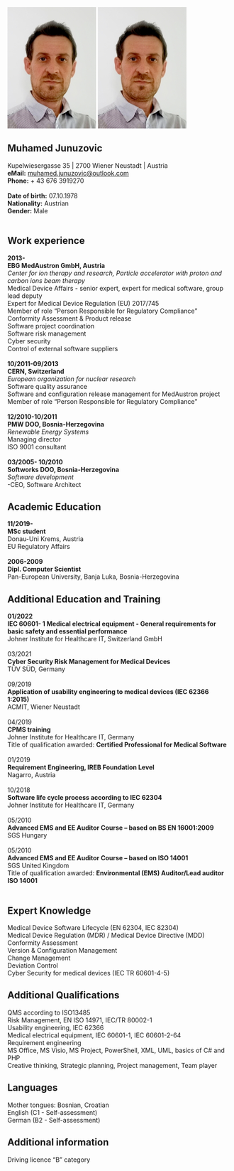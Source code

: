 ![ScreenShot](11.jpg)
![foxdemo](https://github.com/junuzovicm/cv/blob/gh-pages/11.jpg)
## Muhamed Junuzovic
Kupelwiesergasse 35 | 2700 Wiener Neustadt  | Austria
<br>
**eMail:** [muhamed.junuzovic@outlook.com](muhamed.junuzovic@outlook.com)
<br>
**Phone:** + 43 676 3919270
<br><br>
**Date of birth:** 07.10.1978 
<br>
**Nationality:** Austrian
<br>
**Gender:** Male
<br>
<br>
## Work experience
**2013-**
<br>
**EBG MedAustron GmbH, Austria** 
<br>
_Center for ion therapy and research, Particle accelerator with proton and carbon ions beam therapy_<br>
Medical Device Affairs - senior expert, expert for medical software, group lead deputy<br>
Expert for Medical Device Regulation (EU) 2017/745<br>
Member of role “Person Responsible for Regulatory Compliance”<br>
Conformity Assessment & Product release<br>
Software project coordination<br>
Software risk management<br>
Cyber security <br>
Control of external software suppliers
<br><br>
**10/2011-09/2013**
<br>
**CERN, Switzerland** <br>
_European organization for nuclear research_<br>
Software quality assurance<br>
Software and configuration release management for MedAustron project<br>
Member of role “Person Responsible for Regulatory Compliance”<br>
<br>
**12/2010-10/2011**
<br>
**PMW DOO, Bosnia-Herzegovina** 
<br>
_Renewable Energy Systems_<br>
Managing director<br>
ISO 9001 consultant<br>
<br>
**03/2005- 10/2010**
<br>
**Softworks DOO, Bosnia-Herzegovina** 
<br>
_Software development_<br>
-CEO, Software Architect
## Academic Education
**11/2019-**
<br>
**MSc student** 
<br>
Donau-Uni Krems, Austria<BR>
EU Regulatory Affairs
<br><br>
**2006-2009**
<br>
**Dipl. Computer Scientist** <br>
Pan-European University, Banja Luka, Bosnia-Herzegovina
## Additional Education and Training
**01/2022**
<br>
**IEC 60601- 1 Medical electrical equipment - General requirements for basic safety and essential performance**<br>
Johner Institute for Healthcare IT, Switzerland GmbH
<br><br>
03/2021<br>
**Cyber Security Risk Management for Medical Devices**
<br>
TÜV SÜD, Germany
<br><br>
09/2019<br>
**Application of usability engineering to medical devices (IEC 62366 1:2015)**<br>
ACMIT, Wiener Neustadt<br><br>
04/2019
<br>
**CPMS training**<br>
Johner Institute for Healthcare IT, Germany<br>
Title of qualification awarded: **Certified Professional for Medical Software**<br><br>
01/2019<br>
**Requirement Engineering, IREB Foundation Level**<br>
Nagarro, Austria<br><br>
10/2018
<br>
**Software life cycle process according to IEC 62304**<br>
Johner Institute for Healthcare IT, Germany<br><br>
05/2010
<br>
**Advanced EMS and EE Auditor Course – based on BS EN 16001:2009**<br>
SGS Hungary<br><br>
05/2010<br>
**Advanced EMS and EE Auditor Course – based on ISO 14001**<br>
SGS United Kingdom<br>
Title of qualification awarded: **Environmental (EMS) Auditor/Lead auditor ISO 14001**
<br><br>

## Expert Knowledge
Medical Device Software Lifecycle (EN 62304, IEC 82304)<br>
Medical Device Regulation (MDR) / Medical Device Directive (MDD) <br>
Conformity Assessment<br>
Version & Configuration Management<br>
Change Management<br>
Deviation Control<br>
Cyber Security for medical devices (IEC TR 60601-4-5)
  
## Additional Qualifications 
QMS according to ISO13485<br> 
Risk Management, EN ISO 14971, IEC/TR 80002-1<br>
Usability engineering, IEC 62366<br>
Medical electrical equipment, IEC 60601-1, IEC 60601-2-64<br>
Requirement engineering<br>
MS Office, MS Visio, MS Project, PowerShell, XML, UML, basics of C# and PHP<br>
Creative thinking, Strategic planning, Project management, Team player
  
## Languages	
Mother tongues: Bosnian, Croatian 
<br>
English (C1 - Self-assessment)
<br>
German (B2 - Self-assessment)
  
## Additional information	
Driving licence “B” category
